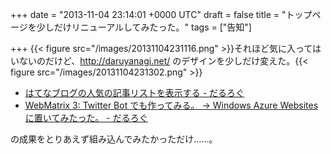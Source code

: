 
+++
date = "2013-11-04 23:14:01 +0000 UTC"
draft = false
title = "トップページを少しだけリニューアルしてみたった。"
tags = ["告知"]

+++
{{< figure src="/images/20131104231116.png"  >}}それほど気に入ってはいないのだけど、<a href="http://daruyanagi.net/">http://daruyanagi.net/</a> のデザインを少しだけ変えた。{{< figure src="/images/20131104231302.png"  >}}<br/>


<ul>
<li><a href="https://blog.daruyanagi.jp/entry/2013/10/21/040832">はてなブログの人気の記事リストを表示する - だるろぐ</a></li>
<li><a href="https://blog.daruyanagi.jp/entry/2013/10/20/132105">WebMatrix 3: Twitter Bot でも作ってみる。 → Windows Azure Websites に置いてみたった。 - だるろぐ</a></li>
</ul>の成果をとりあえず組み込んでみたかっただけ……。



